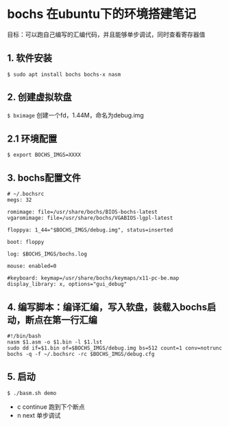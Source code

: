 # bochs 在ubuntu下的环境搭建笔记
目标：可以跑自己编写的汇编代码，并且能够单步调试，同时查看寄存器值

## 1. 软件安装
`$ sudo apt install bochs bochs-x nasm`

## 2. 创建虚拟软盘
`$ bximage` 创建一个fd，1.44M，命名为debug.img

## 2.1 环境配置
`$ export BOCHS_IMGS=XXXX`

## 3. bochs配置文件
```
# ~/.bochsrc
megs: 32

romimage: file=/usr/share/bochs/BIOS-bochs-latest
vgaromimage: file=/usr/share/bochs/VGABIOS-lgpl-latest

floppya: 1_44="$BOCHS_IMGS/debug.img", status=inserted

boot: floppy

log: $BOCHS_IMGS/bochs.log

mouse: enabled=0

#keyboard: keymap=/usr/share/bochs/keymaps/x11-pc-be.map
display_library: x, options="gui_debug"

```

## 4. 编写脚本：编译汇编，写入软盘，装载入bochs启动，断点在第一行汇编
```shell
#!/bin/bash
nasm $1.asm -o $1.bin -l $1.lst
sudo dd if=$1.bin of=$BOCHS_IMGS/debug.img bs=512 count=1 conv=notrunc
bochs -q -f ~/.bochsrc -rc $BOCHS_IMGS/debug.cfg
```

## 5. 启动
`$ ./basm.sh demo`

- c continue 跑到下个断点
- n next 单步调试